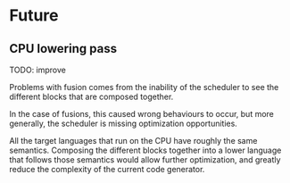 # Future

## CPU lowering pass

TODO: improve

Problems with fusion comes from the inability of the scheduler to see the different blocks that are composed together.

In the case of fusions, this caused wrong behaviours to occur, but more generally, the scheduler is missing optimization opportunities.

All the target languages that run on the CPU have roughly the same semantics. Composing the different blocks together into a lower language that follows those semantics would allow further optimization, and greatly reduce the complexity of the current code generator.
